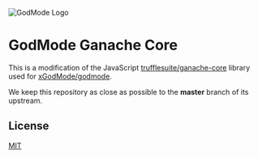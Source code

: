 ![GodMode Logo](https://godmode-public-assets.s3.amazonaws.com/godmode_logo.jpg)

# GodMode Ganache Core

This is a modification of the JavaScript [trufflesuite/ganache-core](https://github.com/trufflesuite/ganache-core/tree/master) library used for [xGodMode/godmode](https://github.com/xGodMode/godmode).

We keep this repository as close as possible to the __master__ branch of its upstream.

## License
[MIT](https://tldrlegal.com/license/mit-license)
